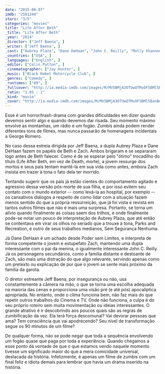 ```yaml
---
date: "2015-08-07"
imdb: "2581244"
stars: "3/5"
categories: "movies"
title: "Life After Beth"
_title: "Life After Beth"
_year: "2014"
_director: ["Jeff Baena", ]
_writer: ["Jeff Baena", ]
_cast: ["Aubrey Plaza", "Dane DeHaan", "John C. Reilly", "Molly Shannon", "Cheryl Hines", "Paul Reiser", "Matthew Gray Gubler", "Anna Kendrick", "Eva La Dare", ]
_countries: ["USA", ]
_languages: ["English", ]
_editor: ["Colin Patton", ]
_cinematographer: ["Jay Hunter", ]
_music: ["Black Rebel Motorcycle Club", ]
_genres: ["Comedy", ]
_runtimes: ["89", ]
_fullcover: "http://ia.media-imdb.com/images/M/MV5BMjA3OTUwOTMxOF5BMl5BanBnXkFtZTgwODg4NTkwMjE@.jpg"
_ratio: "1.85 : 1"
_kind: "movie"
_cover: "http://ia.media-imdb.com/images/M/MV5BMjA3OTUwOTMxOF5BMl5BanBnXkFtZTgwODg4NTkwMjE@._V1._SX94_SY140_.jpg"
---
```

Esse é um horror/trash-drama com grandes dificuldades em dizer quando devemos sentir algo e quando devemos dar risada. Seu momento máximo envolve as montanhas, um rádio e um fogão. Zumbis ainda podem render diferentes tons de filmes, mas nunca passarão de homenagens incidentais a George Romero.

No caso dessa estreia dirigida por Jeff Baena, a dupla Aubrey Plaza e Dane DeHaan fazem os papéis de Beth e Zach. Ambos brigaram e se separaram logo antes de Beth falecer. Como é de se esperar pelo "ótimo" trocadilho do título (Life After Beth, em vez de Death, morte), a jovem ressurge dos mortos e seus pais tentam mantê-la em sua vida como antes, embora Zach insista em trazer à tona o fato dela ter morrido.

Tentando sugerir que os pais já estão cientes do comportamento agitado e agressivo dessa versão pós-morte de sua filha, e por isso evitem seu contato com o mundo exterior -- como levá-la ao hospital, por exemplo -- os cansativos diálogos a respeito de como lidar com a situação fazem menos sentido do que a própria ressurreição, que já foi vista e revista em tantos outros filmes que não é mais uma surpresa. Portanto, se torna um alívio quando finalmente as coisas saem dos trilhos, e onde finalmente pode-se notar um pouco de interpretação de Aubrey Plaza, que até então se contentava em virar os olhos no seriado que a trouxe à tona, Parks and Recreation, e outro de seus trabalhos medianos, Sem Segurança Nenhuma.

Já Dane DeHaan é um achado desde Poder sem Limites, e interpreta de forma competente o jovem e estupefato Zach, mantendo uma dupla interessante com o pai da menina, o igualmente interessante John C. Reilly. Já os personagens secundários, como a família distante e destoante de Zach, são mais uma distração do que algo relevante, servindo apenas como um pretexto ou explicação de por que o jovem se sente mais próximo da família da garota.

O diretor estreante Jeff Baena, por insegurança ou não, usa constantemente a câmera na mão, o que se torna uma escolha adequada na maioria das cenas e proporciona uma visão pré (e até pós) apocalíptica apropriada. No entanto, onde o clima funciona bem, não faz mais do que repetir outros trabalhos do Cinema e TV. Onde não funciona, a culpa é do seu próprio roteiro sem muita movimentação ou ideias interessantes. O grande atrativo é ir descobrindo aos poucos quais são as regras de zumbificação da vez. Ela terá força descomunal? Vai devorar pessoas que ama? Tem consciência que vai apodrecendo? Seu nível de transformação segue os 90 minutos de um filme?

De qualquer forma, não se pode negar que toda a sequência envolvendo um fogão quase que paga por toda a experiência. Quando chegamos a esse ponto dá vontade de que o que estamos vendo naquele momento tivesse um significado maior do que a mera comicidade universal, destacada da história. Infelizmente, é apenas um filme de zumbis com um final feliz e idiota demais para lembrar que havia um drama inserido na história.
